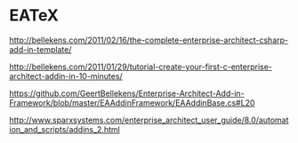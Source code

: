 # EATeX

http://bellekens.com/2011/02/16/the-complete-enterprise-architect-csharp-add-in-template/

http://bellekens.com/2011/01/29/tutorial-create-your-first-c-enterprise-architect-addin-in-10-minutes/

https://github.com/GeertBellekens/Enterprise-Architect-Add-in-Framework/blob/master/EAAddinFramework/EAAddinBase.cs#L20

http://www.sparxsystems.com/enterprise_architect_user_guide/8.0/automation_and_scripts/addins_2.html
